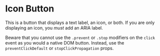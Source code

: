 # Icon Button

This is a button that displays a text label, an icon, or both. If you are only
displaying an icon, you _must_ add an ARIA label.

Beware that you cannot use the `.prevent` or `.stop` modifiers on the `click`
event as you would a native DOM button. Instead, use the `preventClickDefault`
or `stopClickPropagation` props.